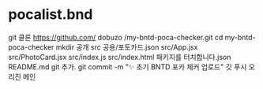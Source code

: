 # pocalist.bnd
git 클론 https://github.com/ dobuzo /my-bntd-poca-checker.git
cd my-bntd-poca-checker
mkdir 공개 src
공용/포토카드.json src/App.jsx src/PhotoCard.jsx src/index.js src/index.html 패키지를 터치합니다.json README.md
git 추가.
git commit -m "✨ 초기 BNTD 포카 체커 업로드"
깃 푸시 오리진 메인
